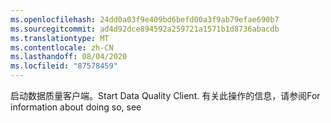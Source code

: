 ```yaml
---
ms.openlocfilehash: 24dd0a03f9e409bd6befd00a3f9ab79efae690b7
ms.sourcegitcommit: ad4d92dce894592a259721a1571b1d8736abacdb
ms.translationtype: MT
ms.contentlocale: zh-CN
ms.lasthandoff: 08/04/2020
ms.locfileid: "87578459"
---
```

<span data-ttu-id="e1728-101">启动数据质量客户端。</span><span class="sxs-lookup"><span data-stu-id="e1728-101">Start Data Quality Client.</span></span> <span data-ttu-id="e1728-102">有关此操作的信息，请参阅</span><span class="sxs-lookup"><span data-stu-id="e1728-102">For information about doing so, see</span></span>
